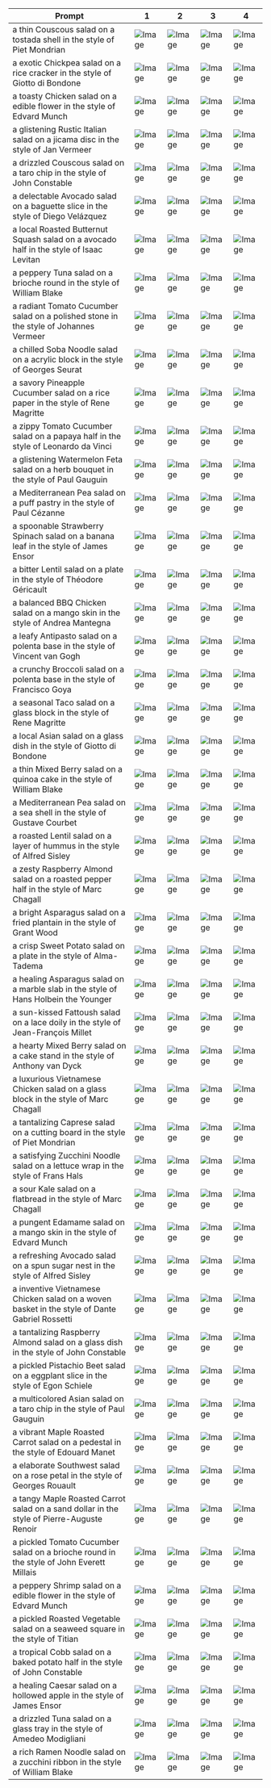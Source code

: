 | Prompt | 1 | 2 | 3 | 4 |
|-|-|-|-|-|
| a thin Couscous salad on a tostada shell in the style of Piet Mondrian | ![Image](https://salad-benchmark-public-assets.s3.us-east-2.amazonaws.com/sdxl/312b844a-8a24-4845-bc2e-d7488a11940d-0.jpg) | ![Image](https://salad-benchmark-public-assets.s3.us-east-2.amazonaws.com/sdxl/312b844a-8a24-4845-bc2e-d7488a11940d-1.jpg) | ![Image](https://salad-benchmark-public-assets.s3.us-east-2.amazonaws.com/sdxl/312b844a-8a24-4845-bc2e-d7488a11940d-2.jpg) | ![Image](https://salad-benchmark-public-assets.s3.us-east-2.amazonaws.com/sdxl/312b844a-8a24-4845-bc2e-d7488a11940d-3.jpg) |
| a exotic Chickpea salad on a rice cracker in the style of Giotto di Bondone | ![Image](https://salad-benchmark-public-assets.s3.us-east-2.amazonaws.com/sdxl/4f7420e9-0f61-43ba-bf28-131e76a49d77-0.jpg) | ![Image](https://salad-benchmark-public-assets.s3.us-east-2.amazonaws.com/sdxl/4f7420e9-0f61-43ba-bf28-131e76a49d77-1.jpg) | ![Image](https://salad-benchmark-public-assets.s3.us-east-2.amazonaws.com/sdxl/4f7420e9-0f61-43ba-bf28-131e76a49d77-2.jpg) | ![Image](https://salad-benchmark-public-assets.s3.us-east-2.amazonaws.com/sdxl/4f7420e9-0f61-43ba-bf28-131e76a49d77-3.jpg) |
| a toasty Chicken salad on a edible flower in the style of Edvard Munch | ![Image](https://salad-benchmark-public-assets.s3.us-east-2.amazonaws.com/sdxl/08f5cbb4-1b83-4760-91a5-41129a95d93b-0.jpg) | ![Image](https://salad-benchmark-public-assets.s3.us-east-2.amazonaws.com/sdxl/08f5cbb4-1b83-4760-91a5-41129a95d93b-1.jpg) | ![Image](https://salad-benchmark-public-assets.s3.us-east-2.amazonaws.com/sdxl/08f5cbb4-1b83-4760-91a5-41129a95d93b-2.jpg) | ![Image](https://salad-benchmark-public-assets.s3.us-east-2.amazonaws.com/sdxl/08f5cbb4-1b83-4760-91a5-41129a95d93b-3.jpg) |
| a glistening Rustic Italian salad on a jicama disc in the style of Jan Vermeer | ![Image](https://salad-benchmark-public-assets.s3.us-east-2.amazonaws.com/sdxl/45300fb2-3640-4ba8-a81d-6bb7ba4ba509-0.jpg) | ![Image](https://salad-benchmark-public-assets.s3.us-east-2.amazonaws.com/sdxl/45300fb2-3640-4ba8-a81d-6bb7ba4ba509-1.jpg) | ![Image](https://salad-benchmark-public-assets.s3.us-east-2.amazonaws.com/sdxl/45300fb2-3640-4ba8-a81d-6bb7ba4ba509-2.jpg) | ![Image](https://salad-benchmark-public-assets.s3.us-east-2.amazonaws.com/sdxl/45300fb2-3640-4ba8-a81d-6bb7ba4ba509-3.jpg) |
| a drizzled Couscous salad on a taro chip in the style of John Constable | ![Image](https://salad-benchmark-public-assets.s3.us-east-2.amazonaws.com/sdxl/5aca90f2-82b6-4f70-935a-3ce29233c35b-0.jpg) | ![Image](https://salad-benchmark-public-assets.s3.us-east-2.amazonaws.com/sdxl/5aca90f2-82b6-4f70-935a-3ce29233c35b-1.jpg) | ![Image](https://salad-benchmark-public-assets.s3.us-east-2.amazonaws.com/sdxl/5aca90f2-82b6-4f70-935a-3ce29233c35b-2.jpg) | ![Image](https://salad-benchmark-public-assets.s3.us-east-2.amazonaws.com/sdxl/5aca90f2-82b6-4f70-935a-3ce29233c35b-3.jpg) |
| a delectable Avocado salad on a baguette slice in the style of Diego Velázquez | ![Image](https://salad-benchmark-public-assets.s3.us-east-2.amazonaws.com/sdxl/be900926-54ab-4552-9879-4c6da9e11c82-0.jpg) | ![Image](https://salad-benchmark-public-assets.s3.us-east-2.amazonaws.com/sdxl/be900926-54ab-4552-9879-4c6da9e11c82-1.jpg) | ![Image](https://salad-benchmark-public-assets.s3.us-east-2.amazonaws.com/sdxl/be900926-54ab-4552-9879-4c6da9e11c82-2.jpg) | ![Image](https://salad-benchmark-public-assets.s3.us-east-2.amazonaws.com/sdxl/be900926-54ab-4552-9879-4c6da9e11c82-3.jpg) |
| a local Roasted Butternut Squash salad on a avocado half in the style of Isaac Levitan | ![Image](https://salad-benchmark-public-assets.s3.us-east-2.amazonaws.com/sdxl/61cbf3f5-7685-4016-b5ce-29fd75ffa85c-0.jpg) | ![Image](https://salad-benchmark-public-assets.s3.us-east-2.amazonaws.com/sdxl/61cbf3f5-7685-4016-b5ce-29fd75ffa85c-1.jpg) | ![Image](https://salad-benchmark-public-assets.s3.us-east-2.amazonaws.com/sdxl/61cbf3f5-7685-4016-b5ce-29fd75ffa85c-2.jpg) | ![Image](https://salad-benchmark-public-assets.s3.us-east-2.amazonaws.com/sdxl/61cbf3f5-7685-4016-b5ce-29fd75ffa85c-3.jpg) |
| a peppery Tuna salad on a brioche round in the style of William Blake | ![Image](https://salad-benchmark-public-assets.s3.us-east-2.amazonaws.com/sdxl/2011dc99-d1c3-4d26-af73-4621b53bd2cd-0.jpg) | ![Image](https://salad-benchmark-public-assets.s3.us-east-2.amazonaws.com/sdxl/2011dc99-d1c3-4d26-af73-4621b53bd2cd-1.jpg) | ![Image](https://salad-benchmark-public-assets.s3.us-east-2.amazonaws.com/sdxl/2011dc99-d1c3-4d26-af73-4621b53bd2cd-2.jpg) | ![Image](https://salad-benchmark-public-assets.s3.us-east-2.amazonaws.com/sdxl/2011dc99-d1c3-4d26-af73-4621b53bd2cd-3.jpg) |
| a radiant Tomato Cucumber salad on a polished stone in the style of Johannes Vermeer | ![Image](https://salad-benchmark-public-assets.s3.us-east-2.amazonaws.com/sdxl/1cfcb2c4-2d17-4b31-9092-af23eafaba07-0.jpg) | ![Image](https://salad-benchmark-public-assets.s3.us-east-2.amazonaws.com/sdxl/1cfcb2c4-2d17-4b31-9092-af23eafaba07-1.jpg) | ![Image](https://salad-benchmark-public-assets.s3.us-east-2.amazonaws.com/sdxl/1cfcb2c4-2d17-4b31-9092-af23eafaba07-2.jpg) | ![Image](https://salad-benchmark-public-assets.s3.us-east-2.amazonaws.com/sdxl/1cfcb2c4-2d17-4b31-9092-af23eafaba07-3.jpg) |
| a chilled Soba Noodle salad on a acrylic block in the style of Georges Seurat | ![Image](https://salad-benchmark-public-assets.s3.us-east-2.amazonaws.com/sdxl/7d847879-7b9b-4575-a130-d30fd2aec1fe-0.jpg) | ![Image](https://salad-benchmark-public-assets.s3.us-east-2.amazonaws.com/sdxl/7d847879-7b9b-4575-a130-d30fd2aec1fe-1.jpg) | ![Image](https://salad-benchmark-public-assets.s3.us-east-2.amazonaws.com/sdxl/7d847879-7b9b-4575-a130-d30fd2aec1fe-2.jpg) | ![Image](https://salad-benchmark-public-assets.s3.us-east-2.amazonaws.com/sdxl/7d847879-7b9b-4575-a130-d30fd2aec1fe-3.jpg) |
| a savory Pineapple Cucumber salad on a rice paper in the style of Rene Magritte | ![Image](https://salad-benchmark-public-assets.s3.us-east-2.amazonaws.com/sdxl/346dc94f-7006-46b2-8a1a-b7567f295a72-0.jpg) | ![Image](https://salad-benchmark-public-assets.s3.us-east-2.amazonaws.com/sdxl/346dc94f-7006-46b2-8a1a-b7567f295a72-1.jpg) | ![Image](https://salad-benchmark-public-assets.s3.us-east-2.amazonaws.com/sdxl/346dc94f-7006-46b2-8a1a-b7567f295a72-2.jpg) | ![Image](https://salad-benchmark-public-assets.s3.us-east-2.amazonaws.com/sdxl/346dc94f-7006-46b2-8a1a-b7567f295a72-3.jpg) |
| a zippy Tomato Cucumber salad on a papaya half in the style of Leonardo da Vinci | ![Image](https://salad-benchmark-public-assets.s3.us-east-2.amazonaws.com/sdxl/4631c4f8-53f0-4b43-a52b-932d646aa723-0.jpg) | ![Image](https://salad-benchmark-public-assets.s3.us-east-2.amazonaws.com/sdxl/4631c4f8-53f0-4b43-a52b-932d646aa723-1.jpg) | ![Image](https://salad-benchmark-public-assets.s3.us-east-2.amazonaws.com/sdxl/4631c4f8-53f0-4b43-a52b-932d646aa723-2.jpg) | ![Image](https://salad-benchmark-public-assets.s3.us-east-2.amazonaws.com/sdxl/4631c4f8-53f0-4b43-a52b-932d646aa723-3.jpg) |
| a glistening Watermelon Feta salad on a herb bouquet in the style of Paul Gauguin | ![Image](https://salad-benchmark-public-assets.s3.us-east-2.amazonaws.com/sdxl/cef1ef1b-aebd-4895-8421-b659f14c01fd-0.jpg) | ![Image](https://salad-benchmark-public-assets.s3.us-east-2.amazonaws.com/sdxl/cef1ef1b-aebd-4895-8421-b659f14c01fd-1.jpg) | ![Image](https://salad-benchmark-public-assets.s3.us-east-2.amazonaws.com/sdxl/cef1ef1b-aebd-4895-8421-b659f14c01fd-2.jpg) | ![Image](https://salad-benchmark-public-assets.s3.us-east-2.amazonaws.com/sdxl/cef1ef1b-aebd-4895-8421-b659f14c01fd-3.jpg) |
| a Mediterranean Pea salad on a puff pastry in the style of Paul Cézanne | ![Image](https://salad-benchmark-public-assets.s3.us-east-2.amazonaws.com/sdxl/0eb0bb93-a4f2-4a66-a856-2b728eede748-0.jpg) | ![Image](https://salad-benchmark-public-assets.s3.us-east-2.amazonaws.com/sdxl/0eb0bb93-a4f2-4a66-a856-2b728eede748-1.jpg) | ![Image](https://salad-benchmark-public-assets.s3.us-east-2.amazonaws.com/sdxl/0eb0bb93-a4f2-4a66-a856-2b728eede748-2.jpg) | ![Image](https://salad-benchmark-public-assets.s3.us-east-2.amazonaws.com/sdxl/0eb0bb93-a4f2-4a66-a856-2b728eede748-3.jpg) |
| a spoonable Strawberry Spinach salad on a banana leaf in the style of James Ensor | ![Image](https://salad-benchmark-public-assets.s3.us-east-2.amazonaws.com/sdxl/dc4e2f4e-5f40-4913-bc62-d3a1483fa10a-0.jpg) | ![Image](https://salad-benchmark-public-assets.s3.us-east-2.amazonaws.com/sdxl/dc4e2f4e-5f40-4913-bc62-d3a1483fa10a-1.jpg) | ![Image](https://salad-benchmark-public-assets.s3.us-east-2.amazonaws.com/sdxl/dc4e2f4e-5f40-4913-bc62-d3a1483fa10a-2.jpg) | ![Image](https://salad-benchmark-public-assets.s3.us-east-2.amazonaws.com/sdxl/dc4e2f4e-5f40-4913-bc62-d3a1483fa10a-3.jpg) |
| a bitter Lentil salad on a plate in the style of Théodore Géricault | ![Image](https://salad-benchmark-public-assets.s3.us-east-2.amazonaws.com/sdxl/7be80658-d304-4614-9ec1-55a3819d8d10-0.jpg) | ![Image](https://salad-benchmark-public-assets.s3.us-east-2.amazonaws.com/sdxl/7be80658-d304-4614-9ec1-55a3819d8d10-1.jpg) | ![Image](https://salad-benchmark-public-assets.s3.us-east-2.amazonaws.com/sdxl/7be80658-d304-4614-9ec1-55a3819d8d10-2.jpg) | ![Image](https://salad-benchmark-public-assets.s3.us-east-2.amazonaws.com/sdxl/7be80658-d304-4614-9ec1-55a3819d8d10-3.jpg) |
| a balanced BBQ Chicken salad on a mango skin in the style of Andrea Mantegna | ![Image](https://salad-benchmark-public-assets.s3.us-east-2.amazonaws.com/sdxl/9bec1338-5cb0-4838-97e1-b351700208a3-0.jpg) | ![Image](https://salad-benchmark-public-assets.s3.us-east-2.amazonaws.com/sdxl/9bec1338-5cb0-4838-97e1-b351700208a3-1.jpg) | ![Image](https://salad-benchmark-public-assets.s3.us-east-2.amazonaws.com/sdxl/9bec1338-5cb0-4838-97e1-b351700208a3-2.jpg) | ![Image](https://salad-benchmark-public-assets.s3.us-east-2.amazonaws.com/sdxl/9bec1338-5cb0-4838-97e1-b351700208a3-3.jpg) |
| a leafy Antipasto salad on a polenta base in the style of Vincent van Gogh | ![Image](https://salad-benchmark-public-assets.s3.us-east-2.amazonaws.com/sdxl/aa961dab-c047-4a74-b2cf-212631c39e4e-0.jpg) | ![Image](https://salad-benchmark-public-assets.s3.us-east-2.amazonaws.com/sdxl/aa961dab-c047-4a74-b2cf-212631c39e4e-1.jpg) | ![Image](https://salad-benchmark-public-assets.s3.us-east-2.amazonaws.com/sdxl/aa961dab-c047-4a74-b2cf-212631c39e4e-2.jpg) | ![Image](https://salad-benchmark-public-assets.s3.us-east-2.amazonaws.com/sdxl/aa961dab-c047-4a74-b2cf-212631c39e4e-3.jpg) |
| a crunchy Broccoli salad on a polenta base in the style of Francisco Goya | ![Image](https://salad-benchmark-public-assets.s3.us-east-2.amazonaws.com/sdxl/0601e821-839f-43c6-88b4-1465168d3284-0.jpg) | ![Image](https://salad-benchmark-public-assets.s3.us-east-2.amazonaws.com/sdxl/0601e821-839f-43c6-88b4-1465168d3284-1.jpg) | ![Image](https://salad-benchmark-public-assets.s3.us-east-2.amazonaws.com/sdxl/0601e821-839f-43c6-88b4-1465168d3284-2.jpg) | ![Image](https://salad-benchmark-public-assets.s3.us-east-2.amazonaws.com/sdxl/0601e821-839f-43c6-88b4-1465168d3284-3.jpg) |
| a seasonal Taco salad on a glass block in the style of Rene Magritte | ![Image](https://salad-benchmark-public-assets.s3.us-east-2.amazonaws.com/sdxl/3418feb8-68f5-4df3-a5e9-29ec8ced45b4-0.jpg) | ![Image](https://salad-benchmark-public-assets.s3.us-east-2.amazonaws.com/sdxl/3418feb8-68f5-4df3-a5e9-29ec8ced45b4-1.jpg) | ![Image](https://salad-benchmark-public-assets.s3.us-east-2.amazonaws.com/sdxl/3418feb8-68f5-4df3-a5e9-29ec8ced45b4-2.jpg) | ![Image](https://salad-benchmark-public-assets.s3.us-east-2.amazonaws.com/sdxl/3418feb8-68f5-4df3-a5e9-29ec8ced45b4-3.jpg) |
| a local Asian salad on a glass dish in the style of Giotto di Bondone | ![Image](https://salad-benchmark-public-assets.s3.us-east-2.amazonaws.com/sdxl/987f9040-08cd-4bd4-9300-cf1460b77d39-0.jpg) | ![Image](https://salad-benchmark-public-assets.s3.us-east-2.amazonaws.com/sdxl/987f9040-08cd-4bd4-9300-cf1460b77d39-1.jpg) | ![Image](https://salad-benchmark-public-assets.s3.us-east-2.amazonaws.com/sdxl/987f9040-08cd-4bd4-9300-cf1460b77d39-2.jpg) | ![Image](https://salad-benchmark-public-assets.s3.us-east-2.amazonaws.com/sdxl/987f9040-08cd-4bd4-9300-cf1460b77d39-3.jpg) |
| a thin Mixed Berry salad on a quinoa cake in the style of William Blake | ![Image](https://salad-benchmark-public-assets.s3.us-east-2.amazonaws.com/sdxl/83b02b70-8dd3-451f-9484-4d80c9358d8e-0.jpg) | ![Image](https://salad-benchmark-public-assets.s3.us-east-2.amazonaws.com/sdxl/83b02b70-8dd3-451f-9484-4d80c9358d8e-1.jpg) | ![Image](https://salad-benchmark-public-assets.s3.us-east-2.amazonaws.com/sdxl/83b02b70-8dd3-451f-9484-4d80c9358d8e-2.jpg) | ![Image](https://salad-benchmark-public-assets.s3.us-east-2.amazonaws.com/sdxl/83b02b70-8dd3-451f-9484-4d80c9358d8e-3.jpg) |
| a Mediterranean Pea salad on a sea shell in the style of Gustave Courbet | ![Image](https://salad-benchmark-public-assets.s3.us-east-2.amazonaws.com/sdxl/35bebbef-866d-463f-8b08-8c3a9d530413-0.jpg) | ![Image](https://salad-benchmark-public-assets.s3.us-east-2.amazonaws.com/sdxl/35bebbef-866d-463f-8b08-8c3a9d530413-1.jpg) | ![Image](https://salad-benchmark-public-assets.s3.us-east-2.amazonaws.com/sdxl/35bebbef-866d-463f-8b08-8c3a9d530413-2.jpg) | ![Image](https://salad-benchmark-public-assets.s3.us-east-2.amazonaws.com/sdxl/35bebbef-866d-463f-8b08-8c3a9d530413-3.jpg) |
| a roasted Lentil salad on a layer of hummus in the style of Alfred Sisley | ![Image](https://salad-benchmark-public-assets.s3.us-east-2.amazonaws.com/sdxl/6d1c5e76-909a-4f07-8ecc-613a1cd8b1ff-0.jpg) | ![Image](https://salad-benchmark-public-assets.s3.us-east-2.amazonaws.com/sdxl/6d1c5e76-909a-4f07-8ecc-613a1cd8b1ff-1.jpg) | ![Image](https://salad-benchmark-public-assets.s3.us-east-2.amazonaws.com/sdxl/6d1c5e76-909a-4f07-8ecc-613a1cd8b1ff-2.jpg) | ![Image](https://salad-benchmark-public-assets.s3.us-east-2.amazonaws.com/sdxl/6d1c5e76-909a-4f07-8ecc-613a1cd8b1ff-3.jpg) |
| a zesty Raspberry Almond salad on a roasted pepper half in the style of Marc Chagall | ![Image](https://salad-benchmark-public-assets.s3.us-east-2.amazonaws.com/sdxl/0fcc05a5-6931-40ae-9a57-86cf337c2c3b-0.jpg) | ![Image](https://salad-benchmark-public-assets.s3.us-east-2.amazonaws.com/sdxl/0fcc05a5-6931-40ae-9a57-86cf337c2c3b-1.jpg) | ![Image](https://salad-benchmark-public-assets.s3.us-east-2.amazonaws.com/sdxl/0fcc05a5-6931-40ae-9a57-86cf337c2c3b-2.jpg) | ![Image](https://salad-benchmark-public-assets.s3.us-east-2.amazonaws.com/sdxl/0fcc05a5-6931-40ae-9a57-86cf337c2c3b-3.jpg) |
| a bright Asparagus salad on a fried plantain in the style of Grant Wood | ![Image](https://salad-benchmark-public-assets.s3.us-east-2.amazonaws.com/sdxl/66ebe5bb-70e4-4fe3-b7be-f2d9cb6dbf4f-0.jpg) | ![Image](https://salad-benchmark-public-assets.s3.us-east-2.amazonaws.com/sdxl/66ebe5bb-70e4-4fe3-b7be-f2d9cb6dbf4f-1.jpg) | ![Image](https://salad-benchmark-public-assets.s3.us-east-2.amazonaws.com/sdxl/66ebe5bb-70e4-4fe3-b7be-f2d9cb6dbf4f-2.jpg) | ![Image](https://salad-benchmark-public-assets.s3.us-east-2.amazonaws.com/sdxl/66ebe5bb-70e4-4fe3-b7be-f2d9cb6dbf4f-3.jpg) |
| a crisp Sweet Potato salad on a plate in the style of Alma-Tadema | ![Image](https://salad-benchmark-public-assets.s3.us-east-2.amazonaws.com/sdxl/adc2ff70-8e6d-4147-8b92-a20698cfbd73-0.jpg) | ![Image](https://salad-benchmark-public-assets.s3.us-east-2.amazonaws.com/sdxl/adc2ff70-8e6d-4147-8b92-a20698cfbd73-1.jpg) | ![Image](https://salad-benchmark-public-assets.s3.us-east-2.amazonaws.com/sdxl/adc2ff70-8e6d-4147-8b92-a20698cfbd73-2.jpg) | ![Image](https://salad-benchmark-public-assets.s3.us-east-2.amazonaws.com/sdxl/adc2ff70-8e6d-4147-8b92-a20698cfbd73-3.jpg) |
| a healing Asparagus salad on a marble slab in the style of Hans Holbein the Younger | ![Image](https://salad-benchmark-public-assets.s3.us-east-2.amazonaws.com/sdxl/5708f66b-8884-4166-9531-9c45649a1bc3-0.jpg) | ![Image](https://salad-benchmark-public-assets.s3.us-east-2.amazonaws.com/sdxl/5708f66b-8884-4166-9531-9c45649a1bc3-1.jpg) | ![Image](https://salad-benchmark-public-assets.s3.us-east-2.amazonaws.com/sdxl/5708f66b-8884-4166-9531-9c45649a1bc3-2.jpg) | ![Image](https://salad-benchmark-public-assets.s3.us-east-2.amazonaws.com/sdxl/5708f66b-8884-4166-9531-9c45649a1bc3-3.jpg) |
| a sun-kissed Fattoush salad on a lace doily in the style of Jean-François Millet | ![Image](https://salad-benchmark-public-assets.s3.us-east-2.amazonaws.com/sdxl/80caa4f4-050b-453d-b32a-49cac3a3b8d8-0.jpg) | ![Image](https://salad-benchmark-public-assets.s3.us-east-2.amazonaws.com/sdxl/80caa4f4-050b-453d-b32a-49cac3a3b8d8-1.jpg) | ![Image](https://salad-benchmark-public-assets.s3.us-east-2.amazonaws.com/sdxl/80caa4f4-050b-453d-b32a-49cac3a3b8d8-2.jpg) | ![Image](https://salad-benchmark-public-assets.s3.us-east-2.amazonaws.com/sdxl/80caa4f4-050b-453d-b32a-49cac3a3b8d8-3.jpg) |
| a hearty Mixed Berry salad on a cake stand in the style of Anthony van Dyck | ![Image](https://salad-benchmark-public-assets.s3.us-east-2.amazonaws.com/sdxl/edf0441f-87d7-4f62-aff3-d5dfdcefabae-0.jpg) | ![Image](https://salad-benchmark-public-assets.s3.us-east-2.amazonaws.com/sdxl/edf0441f-87d7-4f62-aff3-d5dfdcefabae-1.jpg) | ![Image](https://salad-benchmark-public-assets.s3.us-east-2.amazonaws.com/sdxl/edf0441f-87d7-4f62-aff3-d5dfdcefabae-2.jpg) | ![Image](https://salad-benchmark-public-assets.s3.us-east-2.amazonaws.com/sdxl/edf0441f-87d7-4f62-aff3-d5dfdcefabae-3.jpg) |
| a luxurious Vietnamese Chicken salad on a glass block in the style of Marc Chagall | ![Image](https://salad-benchmark-public-assets.s3.us-east-2.amazonaws.com/sdxl/48857092-dfea-4f8b-8c41-275faa3d2462-0.jpg) | ![Image](https://salad-benchmark-public-assets.s3.us-east-2.amazonaws.com/sdxl/48857092-dfea-4f8b-8c41-275faa3d2462-1.jpg) | ![Image](https://salad-benchmark-public-assets.s3.us-east-2.amazonaws.com/sdxl/48857092-dfea-4f8b-8c41-275faa3d2462-2.jpg) | ![Image](https://salad-benchmark-public-assets.s3.us-east-2.amazonaws.com/sdxl/48857092-dfea-4f8b-8c41-275faa3d2462-3.jpg) |
| a tantalizing Caprese salad on a cutting board in the style of Piet Mondrian | ![Image](https://salad-benchmark-public-assets.s3.us-east-2.amazonaws.com/sdxl/f66efe50-c39b-450b-ba19-ca1192e5b521-0.jpg) | ![Image](https://salad-benchmark-public-assets.s3.us-east-2.amazonaws.com/sdxl/f66efe50-c39b-450b-ba19-ca1192e5b521-1.jpg) | ![Image](https://salad-benchmark-public-assets.s3.us-east-2.amazonaws.com/sdxl/f66efe50-c39b-450b-ba19-ca1192e5b521-2.jpg) | ![Image](https://salad-benchmark-public-assets.s3.us-east-2.amazonaws.com/sdxl/f66efe50-c39b-450b-ba19-ca1192e5b521-3.jpg) |
| a satisfying Zucchini Noodle salad on a lettuce wrap in the style of Frans Hals | ![Image](https://salad-benchmark-public-assets.s3.us-east-2.amazonaws.com/sdxl/98ef4c2a-28c4-45fe-8400-e0a6b238a4f1-0.jpg) | ![Image](https://salad-benchmark-public-assets.s3.us-east-2.amazonaws.com/sdxl/98ef4c2a-28c4-45fe-8400-e0a6b238a4f1-1.jpg) | ![Image](https://salad-benchmark-public-assets.s3.us-east-2.amazonaws.com/sdxl/98ef4c2a-28c4-45fe-8400-e0a6b238a4f1-2.jpg) | ![Image](https://salad-benchmark-public-assets.s3.us-east-2.amazonaws.com/sdxl/98ef4c2a-28c4-45fe-8400-e0a6b238a4f1-3.jpg) |
| a sour Kale salad on a flatbread in the style of Marc Chagall | ![Image](https://salad-benchmark-public-assets.s3.us-east-2.amazonaws.com/sdxl/850d24a0-313d-4d45-ad7f-a8ca962c1563-0.jpg) | ![Image](https://salad-benchmark-public-assets.s3.us-east-2.amazonaws.com/sdxl/850d24a0-313d-4d45-ad7f-a8ca962c1563-1.jpg) | ![Image](https://salad-benchmark-public-assets.s3.us-east-2.amazonaws.com/sdxl/850d24a0-313d-4d45-ad7f-a8ca962c1563-2.jpg) | ![Image](https://salad-benchmark-public-assets.s3.us-east-2.amazonaws.com/sdxl/850d24a0-313d-4d45-ad7f-a8ca962c1563-3.jpg) |
| a pungent Edamame salad on a mango skin in the style of Edvard Munch | ![Image](https://salad-benchmark-public-assets.s3.us-east-2.amazonaws.com/sdxl/46aa7f0e-7af7-46b1-88cd-b6076998fafe-0.jpg) | ![Image](https://salad-benchmark-public-assets.s3.us-east-2.amazonaws.com/sdxl/46aa7f0e-7af7-46b1-88cd-b6076998fafe-1.jpg) | ![Image](https://salad-benchmark-public-assets.s3.us-east-2.amazonaws.com/sdxl/46aa7f0e-7af7-46b1-88cd-b6076998fafe-2.jpg) | ![Image](https://salad-benchmark-public-assets.s3.us-east-2.amazonaws.com/sdxl/46aa7f0e-7af7-46b1-88cd-b6076998fafe-3.jpg) |
| a refreshing Avocado salad on a spun sugar nest in the style of Alfred Sisley | ![Image](https://salad-benchmark-public-assets.s3.us-east-2.amazonaws.com/sdxl/8e7969dc-f5f6-4b9d-b7f1-3838db2281e5-0.jpg) | ![Image](https://salad-benchmark-public-assets.s3.us-east-2.amazonaws.com/sdxl/8e7969dc-f5f6-4b9d-b7f1-3838db2281e5-1.jpg) | ![Image](https://salad-benchmark-public-assets.s3.us-east-2.amazonaws.com/sdxl/8e7969dc-f5f6-4b9d-b7f1-3838db2281e5-2.jpg) | ![Image](https://salad-benchmark-public-assets.s3.us-east-2.amazonaws.com/sdxl/8e7969dc-f5f6-4b9d-b7f1-3838db2281e5-3.jpg) |
| a inventive Vietnamese Chicken salad on a woven basket in the style of Dante Gabriel Rossetti | ![Image](https://salad-benchmark-public-assets.s3.us-east-2.amazonaws.com/sdxl/17cd1ac5-023f-4728-87d5-49e49bc8f355-0.jpg) | ![Image](https://salad-benchmark-public-assets.s3.us-east-2.amazonaws.com/sdxl/17cd1ac5-023f-4728-87d5-49e49bc8f355-1.jpg) | ![Image](https://salad-benchmark-public-assets.s3.us-east-2.amazonaws.com/sdxl/17cd1ac5-023f-4728-87d5-49e49bc8f355-2.jpg) | ![Image](https://salad-benchmark-public-assets.s3.us-east-2.amazonaws.com/sdxl/17cd1ac5-023f-4728-87d5-49e49bc8f355-3.jpg) |
| a tantalizing Raspberry Almond salad on a glass dish in the style of John Constable | ![Image](https://salad-benchmark-public-assets.s3.us-east-2.amazonaws.com/sdxl/94bdc28a-f378-4bbf-a19c-f4000794d0e0-0.jpg) | ![Image](https://salad-benchmark-public-assets.s3.us-east-2.amazonaws.com/sdxl/94bdc28a-f378-4bbf-a19c-f4000794d0e0-1.jpg) | ![Image](https://salad-benchmark-public-assets.s3.us-east-2.amazonaws.com/sdxl/94bdc28a-f378-4bbf-a19c-f4000794d0e0-2.jpg) | ![Image](https://salad-benchmark-public-assets.s3.us-east-2.amazonaws.com/sdxl/94bdc28a-f378-4bbf-a19c-f4000794d0e0-3.jpg) |
| a pickled Pistachio Beet salad on a eggplant slice in the style of Egon Schiele | ![Image](https://salad-benchmark-public-assets.s3.us-east-2.amazonaws.com/sdxl/d4bac1c1-1671-4e95-b342-6b3ffded1975-0.jpg) | ![Image](https://salad-benchmark-public-assets.s3.us-east-2.amazonaws.com/sdxl/d4bac1c1-1671-4e95-b342-6b3ffded1975-1.jpg) | ![Image](https://salad-benchmark-public-assets.s3.us-east-2.amazonaws.com/sdxl/d4bac1c1-1671-4e95-b342-6b3ffded1975-2.jpg) | ![Image](https://salad-benchmark-public-assets.s3.us-east-2.amazonaws.com/sdxl/d4bac1c1-1671-4e95-b342-6b3ffded1975-3.jpg) |
| a multicolored Asian salad on a taro chip in the style of Paul Gauguin | ![Image](https://salad-benchmark-public-assets.s3.us-east-2.amazonaws.com/sdxl/5e7a0254-4a3f-4e26-8a64-6e4489b45c40-0.jpg) | ![Image](https://salad-benchmark-public-assets.s3.us-east-2.amazonaws.com/sdxl/5e7a0254-4a3f-4e26-8a64-6e4489b45c40-1.jpg) | ![Image](https://salad-benchmark-public-assets.s3.us-east-2.amazonaws.com/sdxl/5e7a0254-4a3f-4e26-8a64-6e4489b45c40-2.jpg) | ![Image](https://salad-benchmark-public-assets.s3.us-east-2.amazonaws.com/sdxl/5e7a0254-4a3f-4e26-8a64-6e4489b45c40-3.jpg) |
| a vibrant Maple Roasted Carrot salad on a pedestal in the style of Edouard Manet | ![Image](https://salad-benchmark-public-assets.s3.us-east-2.amazonaws.com/sdxl/ca02c034-52fc-409f-8294-f85e52a12e68-0.jpg) | ![Image](https://salad-benchmark-public-assets.s3.us-east-2.amazonaws.com/sdxl/ca02c034-52fc-409f-8294-f85e52a12e68-1.jpg) | ![Image](https://salad-benchmark-public-assets.s3.us-east-2.amazonaws.com/sdxl/ca02c034-52fc-409f-8294-f85e52a12e68-2.jpg) | ![Image](https://salad-benchmark-public-assets.s3.us-east-2.amazonaws.com/sdxl/ca02c034-52fc-409f-8294-f85e52a12e68-3.jpg) |
| a elaborate Southwest salad on a rose petal in the style of Georges Rouault | ![Image](https://salad-benchmark-public-assets.s3.us-east-2.amazonaws.com/sdxl/43dfd59a-8a1e-424e-9239-cefa73ac889c-0.jpg) | ![Image](https://salad-benchmark-public-assets.s3.us-east-2.amazonaws.com/sdxl/43dfd59a-8a1e-424e-9239-cefa73ac889c-1.jpg) | ![Image](https://salad-benchmark-public-assets.s3.us-east-2.amazonaws.com/sdxl/43dfd59a-8a1e-424e-9239-cefa73ac889c-2.jpg) | ![Image](https://salad-benchmark-public-assets.s3.us-east-2.amazonaws.com/sdxl/43dfd59a-8a1e-424e-9239-cefa73ac889c-3.jpg) |
| a tangy Maple Roasted Carrot salad on a sand dollar in the style of Pierre-Auguste Renoir | ![Image](https://salad-benchmark-public-assets.s3.us-east-2.amazonaws.com/sdxl/a61183ed-6717-4dfb-b1d7-68a3ebf55596-0.jpg) | ![Image](https://salad-benchmark-public-assets.s3.us-east-2.amazonaws.com/sdxl/a61183ed-6717-4dfb-b1d7-68a3ebf55596-1.jpg) | ![Image](https://salad-benchmark-public-assets.s3.us-east-2.amazonaws.com/sdxl/a61183ed-6717-4dfb-b1d7-68a3ebf55596-2.jpg) | ![Image](https://salad-benchmark-public-assets.s3.us-east-2.amazonaws.com/sdxl/a61183ed-6717-4dfb-b1d7-68a3ebf55596-3.jpg) |
| a pickled Tomato Cucumber salad on a brioche round in the style of John Everett Millais | ![Image](https://salad-benchmark-public-assets.s3.us-east-2.amazonaws.com/sdxl/3def5624-de36-47bb-9824-c3a70c600dbf-0.jpg) | ![Image](https://salad-benchmark-public-assets.s3.us-east-2.amazonaws.com/sdxl/3def5624-de36-47bb-9824-c3a70c600dbf-1.jpg) | ![Image](https://salad-benchmark-public-assets.s3.us-east-2.amazonaws.com/sdxl/3def5624-de36-47bb-9824-c3a70c600dbf-2.jpg) | ![Image](https://salad-benchmark-public-assets.s3.us-east-2.amazonaws.com/sdxl/3def5624-de36-47bb-9824-c3a70c600dbf-3.jpg) |
| a peppery Shrimp salad on a edible flower in the style of Edvard Munch | ![Image](https://salad-benchmark-public-assets.s3.us-east-2.amazonaws.com/sdxl/2afad9ab-e1a3-4e3c-bce7-bf041a3985e9-0.jpg) | ![Image](https://salad-benchmark-public-assets.s3.us-east-2.amazonaws.com/sdxl/2afad9ab-e1a3-4e3c-bce7-bf041a3985e9-1.jpg) | ![Image](https://salad-benchmark-public-assets.s3.us-east-2.amazonaws.com/sdxl/2afad9ab-e1a3-4e3c-bce7-bf041a3985e9-2.jpg) | ![Image](https://salad-benchmark-public-assets.s3.us-east-2.amazonaws.com/sdxl/2afad9ab-e1a3-4e3c-bce7-bf041a3985e9-3.jpg) |
| a pickled Roasted Vegetable salad on a seaweed square in the style of Titian | ![Image](https://salad-benchmark-public-assets.s3.us-east-2.amazonaws.com/sdxl/bc05e95e-6fe8-4718-b108-f6fb8932849c-0.jpg) | ![Image](https://salad-benchmark-public-assets.s3.us-east-2.amazonaws.com/sdxl/bc05e95e-6fe8-4718-b108-f6fb8932849c-1.jpg) | ![Image](https://salad-benchmark-public-assets.s3.us-east-2.amazonaws.com/sdxl/bc05e95e-6fe8-4718-b108-f6fb8932849c-2.jpg) | ![Image](https://salad-benchmark-public-assets.s3.us-east-2.amazonaws.com/sdxl/bc05e95e-6fe8-4718-b108-f6fb8932849c-3.jpg) |
| a tropical Cobb salad on a baked potato half in the style of John Constable | ![Image](https://salad-benchmark-public-assets.s3.us-east-2.amazonaws.com/sdxl/38d096ee-20df-4b5c-b94b-f5a329858a37-0.jpg) | ![Image](https://salad-benchmark-public-assets.s3.us-east-2.amazonaws.com/sdxl/38d096ee-20df-4b5c-b94b-f5a329858a37-1.jpg) | ![Image](https://salad-benchmark-public-assets.s3.us-east-2.amazonaws.com/sdxl/38d096ee-20df-4b5c-b94b-f5a329858a37-2.jpg) | ![Image](https://salad-benchmark-public-assets.s3.us-east-2.amazonaws.com/sdxl/38d096ee-20df-4b5c-b94b-f5a329858a37-3.jpg) |
| a healing Caesar salad on a hollowed apple in the style of James Ensor | ![Image](https://salad-benchmark-public-assets.s3.us-east-2.amazonaws.com/sdxl/8b66d656-cdb1-4dcf-ab4b-b30ee42f3d7d-0.jpg) | ![Image](https://salad-benchmark-public-assets.s3.us-east-2.amazonaws.com/sdxl/8b66d656-cdb1-4dcf-ab4b-b30ee42f3d7d-1.jpg) | ![Image](https://salad-benchmark-public-assets.s3.us-east-2.amazonaws.com/sdxl/8b66d656-cdb1-4dcf-ab4b-b30ee42f3d7d-2.jpg) | ![Image](https://salad-benchmark-public-assets.s3.us-east-2.amazonaws.com/sdxl/8b66d656-cdb1-4dcf-ab4b-b30ee42f3d7d-3.jpg) |
| a drizzled Tuna salad on a glass tray in the style of Amedeo Modigliani | ![Image](https://salad-benchmark-public-assets.s3.us-east-2.amazonaws.com/sdxl/30ad4173-edb9-43d3-bedd-d99d7ef9adc0-0.jpg) | ![Image](https://salad-benchmark-public-assets.s3.us-east-2.amazonaws.com/sdxl/30ad4173-edb9-43d3-bedd-d99d7ef9adc0-1.jpg) | ![Image](https://salad-benchmark-public-assets.s3.us-east-2.amazonaws.com/sdxl/30ad4173-edb9-43d3-bedd-d99d7ef9adc0-2.jpg) | ![Image](https://salad-benchmark-public-assets.s3.us-east-2.amazonaws.com/sdxl/30ad4173-edb9-43d3-bedd-d99d7ef9adc0-3.jpg) |
| a rich Ramen Noodle salad on a zucchini ribbon in the style of William Blake | ![Image](https://salad-benchmark-public-assets.s3.us-east-2.amazonaws.com/sdxl/92192ae5-f360-48fe-87b6-7dedc96bb317-0.jpg) | ![Image](https://salad-benchmark-public-assets.s3.us-east-2.amazonaws.com/sdxl/92192ae5-f360-48fe-87b6-7dedc96bb317-1.jpg) | ![Image](https://salad-benchmark-public-assets.s3.us-east-2.amazonaws.com/sdxl/92192ae5-f360-48fe-87b6-7dedc96bb317-2.jpg) | ![Image](https://salad-benchmark-public-assets.s3.us-east-2.amazonaws.com/sdxl/92192ae5-f360-48fe-87b6-7dedc96bb317-3.jpg) |
